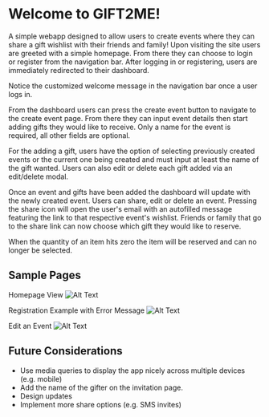 # Welcome to GIFT2ME!

A simple webapp designed to allow users to create events where they can share a gift wishlist with their friends and family!
Upon visiting the site users are greeted with a simple homepage. From there they can choose to login or register from the navigation bar.
After logging in or registering, users are immediately redirected to their dashboard. 

Notice the customized welcome message in the navigation bar once a user logs in.

From the dashboard users can press the create event button to navigate to the create event page. From there they can input event details then start adding gifts they would like to receive.
Only a name for the event is required, all other fields are optional.

For the adding a gift, users have the option of selecting previously created events or the current one being created and must input at least the name of the gift wanted.
Users can also edit or delete each gift added via an edit/delete modal.

Once an event and gifts have been added the dashboard will update with the newly created event. Users can share, edit or delete an event. 
Pressing the share icon will open the user's email with an autofilled message featuring the link to that respective event's wishlist.
Friends or family that go to the share link can now choose which gift they would like to reserve.

When the quantity of an item hits zero the item will be reserved and can no longer be selected.

## Sample Pages
Homepage View
![Alt Text](https://github.com/NancyBoktor/GIFT2ME/blob/master/docs/home-page.gif?raw=true)

Registration Example with Error Message
![Alt Text](https://github.com/NancyBoktor/GIFT2ME/blob/master/docs/register.gif?raw=true)

Edit an Event
![Alt Text](https://github.com/NancyBoktor/GIFT2ME/blob/master/docs/edit-event.gif?raw=true)

## Future Considerations

- Use media queries to display the app nicely across multiple devices (e.g. mobile)
- Add the name of the gifter on the invitation page.
- Design updates
- Implement more share options (e.g. SMS invites)


    